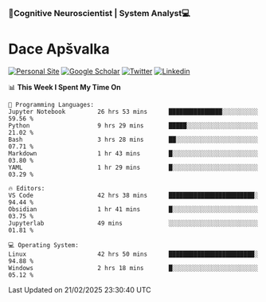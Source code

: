 ### 🧠Cognitive Neuroscientist | System Analyst💻
# Dace Apšvalka

[![Personal Site](https://img.shields.io/badge/website-teal?style=for-the-badge&logo=About.me&logoColor=white)](https://dcdace.net/)
[![Google Scholar](https://img.shields.io/badge/Scholar-yellow?style=for-the-badge&logo=googlescholar&logoColor=ffffff)](https://scholar.google.com/citations?hl=en&user=W8q0HBkAAAAJ&view_op=list_works&sortby=pubdate)
[![Twitter](https://img.shields.io/badge/Twitter-1DA1F2?logo=twitter&logoColor=white&style=for-the-badge)](https://twitter.com/dcdace)
[![Linkedin](https://img.shields.io/badge/linkedin-0077B5?logo=linkedin&logoColor=white&style=for-the-badge)](https://www.linkedin.com/in/dace-apsvalka/)

<!--
[![Dace's wakatime stats](https://github-readme-stats.vercel.app/api/wakatime?username=dcdace&theme=react&layout=compact&custom_title=Coding+past+7+days&v=2)](https://github.com/dcdace/dcdace)


[![github](https://img.shields.io/github/followers/dcdace?logo=github&style=plastic)](https://github.com/dcdace?tab=followers "GitHub followers")
[![wakatime](https://wakatime.com/badge/user/6e7556d3-b1db-4eef-a7e8-9bad735fc27e.svg?style=plastic?v=2)](https://wakatime.com/@6e7556d3-b1db-4eef-a7e8-9bad735fc27e "Total time coded since Feb 28 2022")

[![twitter](https://img.shields.io/twitter/follow/dcdace?label=followers&logo=twitter&color=%23007ec6&style=plastic)](https://twitter.com/dcdace "Twitter followers")

[![Dace's languages](https://github-readme-stats-one-nu-13.vercel.app/api/top-langs/?username=dcdace&langs_count=10&theme=nord&layout=compact)](https://github.com/anuraghazra/github-readme-stats) 
[![Dace's GitHub stats](https://github-readme-stats-one-nu-13.vercel.app/api?username=dcdace&theme=dracula&hide=prs,issues&count_private=true&show_icons=true&hide_rank=true&include_all_commits=true&hide_title=false&custom_title=GitHub+Stats)](https://github.com/anuraghazra/github-readme-stats)
-->

<!--START_SECTION:waka-->
📊 **This Week I Spent My Time On** 

```text
💬 Programming Languages: 
Jupyter Notebook         26 hrs 53 mins      ███████████████░░░░░░░░░░   59.56 % 
Python                   9 hrs 29 mins       █████░░░░░░░░░░░░░░░░░░░░   21.02 % 
Bash                     3 hrs 28 mins       ██░░░░░░░░░░░░░░░░░░░░░░░   07.71 % 
Markdown                 1 hr 43 mins        █░░░░░░░░░░░░░░░░░░░░░░░░   03.80 % 
YAML                     1 hr 29 mins        █░░░░░░░░░░░░░░░░░░░░░░░░   03.29 % 

🔥 Editors: 
VS Code                  42 hrs 38 mins      ████████████████████████░   94.44 % 
Obsidian                 1 hr 41 mins        █░░░░░░░░░░░░░░░░░░░░░░░░   03.75 % 
Jupyterlab               49 mins             ░░░░░░░░░░░░░░░░░░░░░░░░░   01.81 % 

💻 Operating System: 
Linux                    42 hrs 50 mins      ████████████████████████░   94.88 % 
Windows                  2 hrs 18 mins       █░░░░░░░░░░░░░░░░░░░░░░░░   05.12 % 
```


 Last Updated on 21/02/2025 23:30:40 UTC
<!--END_SECTION:waka-->

